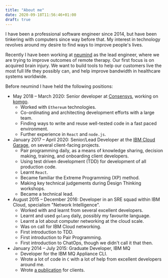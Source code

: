 ```yaml
---
title: "About me"
date: 2020-09-18T11:56:46+01:00
draft: true
---
```


I have been a professional software engineer since 2014, but have been tinkering with computers since way before that. My interest in technology revolves around my desire to find ways to improve people's lives.

Recently I have been working at [neumind](https://www.neumind.co.uk) as the lead engineer, where we are trying to improve outcomes of remote therapy. Our first focus is on acquired brain injury. We want to build tools to help our customers live the most full life they possibly can, and help improve bandwidth in healthcare systems worldwide.

Before neumind I have held the following positions:

* May 2018 – March 2020: Senior developer at [Consensys](https://www.consensys.net), working on [komgo](https://komgo.io).
  * Worked with `Ethereum` technologies.
  * Co-ordinating and architecting development efforts with a large team.
  * Finding ways to write and reuse well-tested code in a fast paced environment.
  * Further experience in `React` and `node.js`.
* January 2017 – April 2020: Senior/Lead Developer at the [IBM Cloud Garage](https://www.ibm.com/garage), on several client-facing projects.
  * Pair programming daily, as a means of knowledge sharing, decision making, training, and onboarding client developers.
  * Using test driven development (TDD) for development of all production code.
  * Learnt `React`.
  * Became familiar the Extreme Programming (XP) method.
  * Making key technical judgements during Design Thinking workshops.
  * Became a technical lead.
* August 2015 – December 2016: Developer in an SRE squad within IBM Cloud, specialism "Network Intelligence".
  *  Worked with and learnt from several excellent developers.
  *  Learnt and used `golang` daily, possibly my favourite language.
  *  Learnt a lot about computer networking at the cloud scale.
  *  Was on call for IBM Cloud networking.
  *  First introduction to TDD.
  *  First introduction to Pair Programming.
  *  First introduction to ChatOps, though we didn't call it that then.
* January 2014 – July 2015: Graduate Developer, IBM MQ
  * Developer for the IBM MQ Appliance CLI.
  * Wrote a lot of code in `C` with a lot of help from excellent developers around me.
  * Wrote [a publication](http://www.redbooks.ibm.com/redbooks/pdfs/sg248283.pdf) for clients.